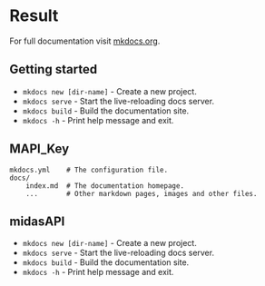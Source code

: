 # Result

For full documentation visit [mkdocs.org](https://www.mkdocs.org).


## Getting started

* `mkdocs new [dir-name]` - Create a new project.
* `mkdocs serve` - Start the live-reloading docs server.
* `mkdocs build` - Build the documentation site.
* `mkdocs -h` - Print help message and exit.

## MAPI_Key

    mkdocs.yml    # The configuration file.
    docs/
        index.md  # The documentation homepage.
        ...       # Other markdown pages, images and other files.

## midasAPI

* `mkdocs new [dir-name]` - Create a new project.
* `mkdocs serve` - Start the live-reloading docs server.
* `mkdocs build` - Build the documentation site.
* `mkdocs -h` - Print help message and exit.
